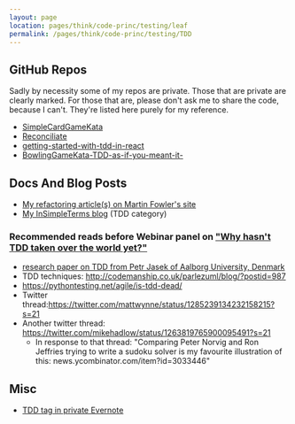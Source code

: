 ```yaml
---
layout: page
location: pages/think/code-princ/testing/leaf
permalink: /pages/think/code-princ/testing/TDD
---
```


## GitHub Repos

Sadly by necessity some of my repos are private. Those that are private are clearly marked. For those that are, please don't ask me to share the code, because I can't. They're listed here purely for my reference.

- [SimpleCardGameKata](https://github.com/claresudbery/SimpleCardGameKata)
- [Reconciliate](https://github.com/claresudbery/Reconciliate)
- [getting-started-with-tdd-in-react](https://github.com/claresudbery/getting-started-with-tdd-in-react)
- [BowlingGameKata-TDD-as-if-you-meant-it-](https://github.com/claresudbery/BowlingGameKata-TDD-as-if-you-meant-it-)

## Docs And Blog Posts

- [My refactoring article(s) on Martin Fowler's site](https://martinfowler.com/articles/class-too-large.html)
- [My InSimpleTerms blog](https://insimpleterms.blog/category/tdd) (TDD category)

### Recommended reads before Webinar panel on ["Why hasn't TDD taken over the world yet?"](https://cucumber.io/resources/webinars/tdd-roundtable-series/)

- [research paper on TDD from Petr Jasek of Aalborg University, Denmark](https://t.co/lQoS3ilFA8?amp=1)
- TDD techniques: http://codemanship.co.uk/parlezuml/blog/?postid=987
- https://pythontesting.net/agile/is-tdd-dead/
- Twitter thread:https://twitter.com/mattwynne/status/1285239134232158215?s=21
- Another twitter thread:  https://twitter.com/mikehadlow/status/1263819765900095491?s=21
    - In response to that thread: "Comparing Peter Norvig and Ron Jeffries trying to write a sudoku solver is my favourite illustration of this: news.ycombinator.com/item?id=3033446"

## Misc

- [TDD tag in private Evernote](https://www.evernote.com/client/web?login=true#?an=true&n=65ff390c-ddb3-45f6-9de5-762606dfc826&query=tag%1FTDD%1FtagGuid%3Ad39ee366-abf9-4984-9ac7-f41d93f6460a%1Eview%3AVIEW%2FALL_NOTES&)
